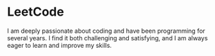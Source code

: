# LeetCode
I am deeply passionate about coding and have been programming for several years. 
I find it both challenging and satisfying, and I am always eager to learn and improve my skills.
